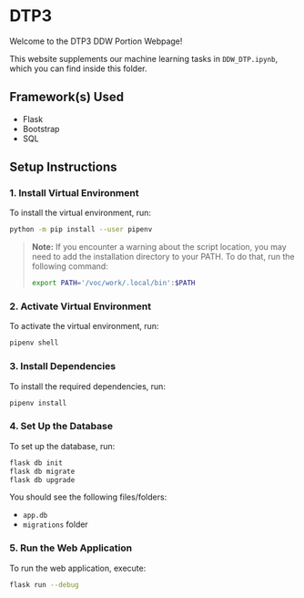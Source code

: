 # DTP3

Welcome to the DTP3 DDW Portion Webpage!

This website supplements our machine learning tasks in `DDW_DTP.ipynb`, which you can find inside this folder.

## Framework(s) Used
- Flask
- Bootstrap
- SQL

## Setup Instructions

### 1. Install Virtual Environment

To install the virtual environment, run:
```sh
python -m pip install --user pipenv
```

> **Note:** If you encounter a warning about the script location, you may need to add the installation directory to your PATH. To do that, run the following command:
> ```sh
> export PATH='/voc/work/.local/bin':$PATH
> ```

### 2. Activate Virtual Environment

To activate the virtual environment, run:
```sh
pipenv shell
```

### 3. Install Dependencies

To install the required dependencies, run:
```sh
pipenv install
```

### 4. Set Up the Database

To set up the database, run:
```sh
flask db init
flask db migrate
flask db upgrade
```

You should see the following files/folders:
- `app.db`
- `migrations` folder

### 5. Run the Web Application

To run the web application, execute:
```sh
flask run --debug
```